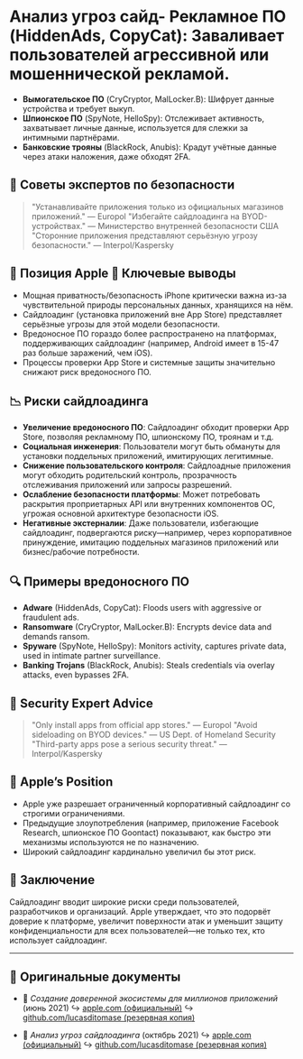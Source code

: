 # Анализ угроз сайд- **Рекламное ПО** (HiddenAds, CopyCat): Заваливает пользователей агрессивной или мошеннической рекламой.
- **Вымогательское ПО** (CryCryptor, MalLocker.B): Шифрует данные устройства и требует выкуп.
- **Шпионское ПО** (SpyNote, HelloSpy): Отслеживает активность, захватывает личные данные, используется для слежки за интимными партнёрами.
- **Банковские трояны** (BlackRock, Anubis): Крадут учётные данные через атаки наложения, даже обходят 2FA.

## 🧠 Советы экспертов по безопасности

> "Устанавливайте приложения только из официальных магазинов приложений." — Europol
> "Избегайте сайдлоадинга на BYOD-устройствах." — Министерство внутренней безопасности США
> "Сторонние приложения представляют серьёзную угрозу безопасности." — Interpol/Kaspersky

## 🚫 Позиция Apple 📌 Ключевые выводы

- Мощная приватность/безопасность iPhone критически важна из-за чувствительной природы персональных данных, хранящихся на нём.
- Сайдлоадинг (установка приложений вне App Store) представляет серьёзные угрозы для этой модели безопасности.
- Вредоносное ПО гораздо более распространено на платформах, поддерживающих сайдлоадинг (например, Android имеет в 15-47 раз больше заражений, чем iOS).
- Процессы проверки App Store и системные защиты значительно снижают риск вредоносного ПО.

## 📉 Риски сайдлоадинга

- **Увеличение вредоносного ПО**: Сайдлоадинг обходит проверки App Store, позволяя рекламному ПО, шпионскому ПО, троянам и т.д.
- **Социальная инженерия**: Пользователи могут быть обмануты для установки поддельных приложений, имитирующих легитимные.
- **Снижение пользовательского контроля**: Сайдлоадные приложения могут обходить родительский контроль, прозрачность отслеживания приложений или запросы разрешений.
- **Ослабление безопасности платформы**: Может потребовать раскрытия проприетарных API или внутренних компонентов ОС, угрожая основной архитектуре безопасности iOS.
- **Негативные экстерналии**: Даже пользователи, избегающие сайдлоадинг, подвергаются риску—например, через корпоративное принуждение, имитацию поддельных магазинов приложений или бизнес/рабочие потребности.

## 🔍 Примеры вредоносного ПО

- **Adware** (HiddenAds, CopyCat): Floods users with aggressive or fraudulent ads.
- **Ransomware** (CryCryptor, MalLocker.B): Encrypts device data and demands ransom.
- **Spyware** (SpyNote, HelloSpy): Monitors activity, captures private data, used in intimate partner surveillance.
- **Banking Trojans** (BlackRock, Anubis): Steals credentials via overlay attacks, even bypasses 2FA.

## 🧠 Security Expert Advice

> "Only install apps from official app stores." — Europol
> "Avoid sideloading on BYOD devices." — US Dept. of Homeland Security
> "Third-party apps pose a serious security threat." — Interpol/Kaspersky

## 🚫 Apple’s Position

- Apple уже разрешает ограниченный корпоративный сайдлоадинг со строгими ограничениями.
- Предыдущие злоупотребления (например, приложение Facebook Research, шпионское ПО Goontact) показывают, как быстро эти механизмы используются не по назначению.
- Широкий сайдлоадинг кардинально увеличил бы этот риск.

## 📎 Заключение

Сайдлоадинг вводит широкие риски среди пользователей, разработчиков и организаций. Apple утверждает, что это подорвёт доверие к платформе, увеличит поверхности атак и уменьшит защиту конфиденциальности для всех пользователей—не только тех, кто использует сайдлоадинг.

---

## 📄 Оригинальные документы

- 🧷 *Создание доверенной экосистемы для миллионов приложений* (июнь 2021)
  ↪️ [apple.com (официальный)](https://www.apple.com/privacy/docs/Building_a_Trusted_Ecosystem_for_Millions_of_Apps.pdf)
  ↪️ [github.com/lucasditomase (резервная копия)](https://github.com/lucasditomase/app-restrictions/blob/main/summary.pdf)

- 🧷 *Анализ угроз сайдлоадинга* (октябрь 2021)
  ↪️ [apple.com (официальный)](https://www.apple.com/privacy/docs/Building_a_Trusted_Ecosystem_for_Millions_of_Apps_A_Threat_Analysis_of_Sideloading.pdf)
  ↪️ [github.com/lucasditomase (резервная копия)](https://github.com/lucasditomase/app-restrictions/blob/main/threat-analysis.pdf)
